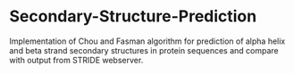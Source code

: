 # Secondary-Structure-Prediction
Implementation of Chou and Fasman algorithm for prediction of alpha helix and beta strand secondary structures in protein sequences and compare with output from STRIDE webserver.
